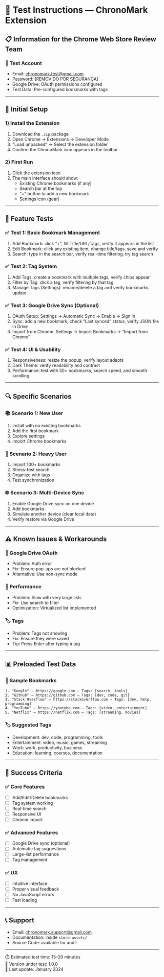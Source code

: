 # 🧪 Test Instructions — ChronoMark Extension

## 📋 Information for the Chrome Web Store Review Team

### 🔐 Test Account
- Email: chronomark.test@gmail.com
- Password: [REMOVIDO POR SEGURANÇA]
- Google Drive: OAuth permissions configured
- Test Data: Pre-configured bookmarks with tags

---

## 🚀 Initial Setup

### 1) Install the Extension
1. Download the `.zip` package
2. Open Chrome → Extensions → Developer Mode
3. “Load unpacked” → Select the extension folder
4. Confirm the ChronoMark icon appears in the toolbar

### 2) First Run
1. Click the extension icon
2. The main interface should show:
   - Existing Chrome bookmarks (if any)
   - Search bar at the top
   - “+” button to add a new bookmark
   - Settings icon (gear)

---

## 🧪 Feature Tests

### ✅ Test 1: Basic Bookmark Management
1. Add Bookmark: click “+”, fill Title/URL/Tags, verify it appears in the list
2. Edit Bookmark: click any existing item, change title/tags, save and verify
3. Search: type in the search bar, verify real-time filtering, try tag search

### ✅ Test 2: Tag System
1. Add Tags: create a bookmark with multiple tags, verify chips appear
2. Filter by Tag: click a tag, verify filtering by that tag
3. Manage Tags (Settings): rename/delete a tag and verify bookmarks update

### ✅ Test 3: Google Drive Sync (Optional)
1. OAuth Setup: Settings → Automatic Sync → Enable → Sign in
2. Sync: add a new bookmark, check “Last synced” status, verify JSON file in Drive
3. Import from Chrome: Settings → Import Bookmarks → “Import from Chrome”

### ✅ Test 4: UI & Usability
1. Responsiveness: resize the popup, verify layout adapts
2. Dark Theme: verify readability and contrast
3. Performance: test with 50+ bookmarks, search speed, and smooth scrolling

---

## 🔍 Specific Scenarios

### 📚 Scenario 1: New User
1. Install with no existing bookmarks
2. Add the first bookmark
3. Explore settings
4. Import Chrome bookmarks

### 🔄 Scenario 2: Heavy User
1. Import 100+ bookmarks
2. Stress-test search
3. Organize with tags
4. Test synchronization

### 🌐 Scenario 3: Multi-Device Sync
1. Enable Google Drive sync on one device
2. Add bookmarks
3. Simulate another device (clear local data)
4. Verify restore via Google Drive

---

## ⚠️ Known Issues & Workarounds

### 🔐 Google Drive OAuth
- Problem: Auth error  
- Fix: Ensure pop-ups are not blocked  
- Alternative: Use non-sync mode

### 📱 Performance
- Problem: Slow with very large lists  
- Fix: Use search to filter  
- Optimization: Virtualized list implemented

### 🏷️ Tags
- Problem: Tags not showing  
- Fix: Ensure they were saved  
- Tip: Press Enter after typing a tag

---

## 📊 Preloaded Test Data

### 🔖 Sample Bookmarks
```
1. "Google" — https://google.com — Tags: [search, tools]
2. "GitHub" — https://github.com — Tags: [dev, code, git]
3. "Stack Overflow" — https://stackoverflow.com — Tags: [dev, help, programming]
4. "YouTube" — https://youtube.com — Tags: [video, entertainment]
5. "Netflix" — https://netflix.com — Tags: [streaming, movies]
```

### 🏷️ Suggested Tags
- Development: dev, code, programming, tools  
- Entertainment: video, music, games, streaming  
- Work: work, productivity, business  
- Education: learning, courses, documentation

---

## 🎯 Success Criteria

### ✅ Core Features
- [ ] Add/Edit/Delete bookmarks  
- [ ] Tag system working  
- [ ] Real-time search  
- [ ] Responsive UI  
- [ ] Chrome import

### ✅ Advanced Features
- [ ] Google Drive sync (optional)  
- [ ] Automatic tag suggestions  
- [ ] Large-list performance  
- [ ] Tag management

### ✅ UX
- [ ] Intuitive interface  
- [ ] Proper visual feedback  
- [ ] No JavaScript errors  
- [ ] Fast loading

---

## 📞 Support
- Email: chronomark.support@gmail.com  
- Documentation: inside `store-assets/`  
- Source Code: available for audit

---

⏱️ Estimated test time: 15–20 minutes  
🔧 Version under test: 1.0.0  
📅 Last update: January 2024